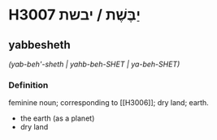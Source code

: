 # H3007 יַבֶּשֶׁת / יבשת

## yabbesheth

_(yab-beh'-sheth | yahb-beh-SHET | ya-beh-SHET)_

### Definition

feminine noun; corresponding to [[H3006]]; dry land; earth.

- the earth (as a planet)
- dry land
